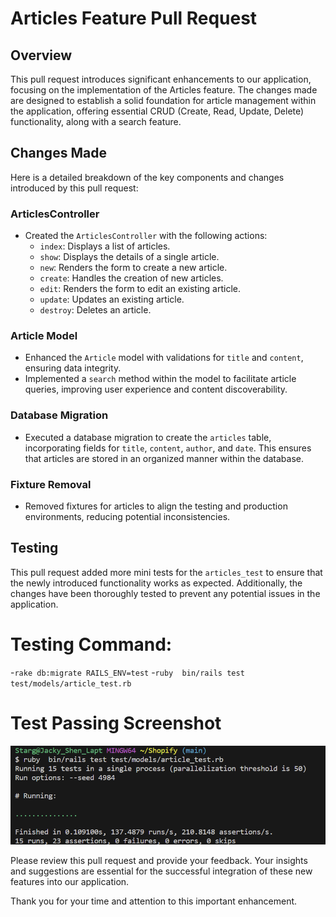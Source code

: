 # Articles Feature Pull Request

## Overview
This pull request introduces significant enhancements to our application, focusing on the implementation of the Articles feature. The changes made are designed to establish a solid foundation for article management within the application, offering essential CRUD (Create, Read, Update, Delete) functionality, along with a search feature.

## Changes Made
Here is a detailed breakdown of the key components and changes introduced by this pull request:

### ArticlesController
- Created the `ArticlesController` with the following actions:
  - `index`: Displays a list of articles.
  - `show`: Displays the details of a single article.
  - `new`: Renders the form to create a new article.
  - `create`: Handles the creation of new articles.
  - `edit`: Renders the form to edit an existing article.
  - `update`: Updates an existing article.
  - `destroy`: Deletes an article.

### Article Model
- Enhanced the `Article` model with validations for `title` and `content`, ensuring data integrity.
- Implemented a `search` method within the model to facilitate article queries, improving user experience and content discoverability.

### Database Migration
- Executed a database migration to create the `articles` table, incorporating fields for `title`, `content`, `author`, and `date`. This ensures that articles are stored in an organized manner within the database.


### Fixture Removal
- Removed fixtures for articles to align the testing and production environments, reducing potential inconsistencies.


## Testing
This pull request added more mini tests for the `articles_test` to ensure that the newly introduced functionality works as expected. Additionally, the changes have been thoroughly tested to prevent any potential issues in the application. 

# Testing Command:
-`rake db:migrate RAILS_ENV=test`
-`ruby  bin/rails test test/models/article_test.rb`

# Test Passing Screenshot
![Test Cases Passing](./public/Screenshot%202024-02-01%20013808.png)

Please review this pull request and provide your feedback. Your insights and suggestions are essential for the successful integration of these new features into our application.

Thank you for your time and attention to this important enhancement.
